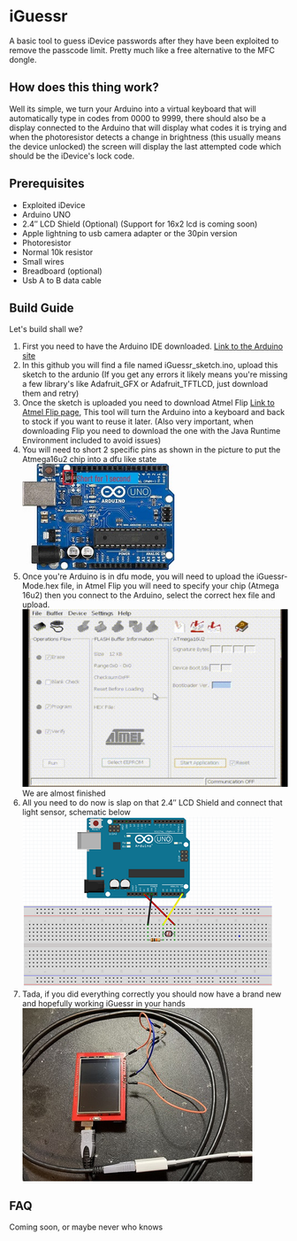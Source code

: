# iGuessr
A basic tool to guess iDevice passwords after they have been exploited to remove the passcode limit. Pretty much like a free alternative to the MFC dongle.
## How does this thing work?
Well its simple, we turn your Arduino into a virtual keyboard that will automatically type in codes from 0000 to 9999, there should also be a display connected to the Arduino that will display what codes it is trying and when the photoresistor detects a change in brightness (this usually means the device unlocked) the screen will display the last attempted code which should be the iDevice's lock code.
## Prerequisites
- Exploited iDevice
- Arduino UNO
- 2.4″ LCD Shield (Optional) (Support for 16x2 lcd is coming soon)
- Apple lightning to usb camera adapter or the 30pin version
- Photoresistor
- Normal 10k resistor
- Small wires
- Breadboard (optional)
- Usb A to B data cable
## Build Guide
Let's build shall we?

1. First you need to have the Arduino IDE downloaded. [Link to the Arduino site](https://www.arduino.cc/en/software)
2. In this github you will find a file named iGuessr_sketch.ino, upload this sketch to the ardunio (If you get any errors
it likely means you're missing a few library's like Adafruit_GFX or Adafruit_TFTLCD, just download them and retry)
3. Once the sketch is uploaded you need to download Atmel Flip [Link to Atmel Flip page](https://www.microchip.com/en-us/development-tool/flip),
This tool will turn the Arduino into a keyboard and back to stock if you want to reuse it later.
(Also very important, when downloading Flip you need to download the one with the Java Runtime Environment included to avoid issues)
4. You will need to short 2 specific pins as shown in the picture to put the Atmega16u2 chip into a dfu like state <br>
![Dfu mode](images/dfu.jpg)
5. Once you're Arduino is in dfu mode, you will need to upload the iGuessr-Mode.hex file, in Atmel Flip you will need to specify your chip (Atmega 16u2) 
then you connect to the Arduino, select the correct hex file and upload. <br>
![How to use flip](images/Flip.gif) <br>
We are almost finished
6. All you need to do now is slap on that 2.4″ LCD Shield and connect that light sensor, schematic below <br>
![How to connect](images/lightsensor.png) <br>
7. Tada, if you did everything correctly you should now have a brand new and hopefully working iGuessr in your hands <br>
![Done](images/Done.jpg) <br>
## FAQ
Coming soon, or maybe never who knows

